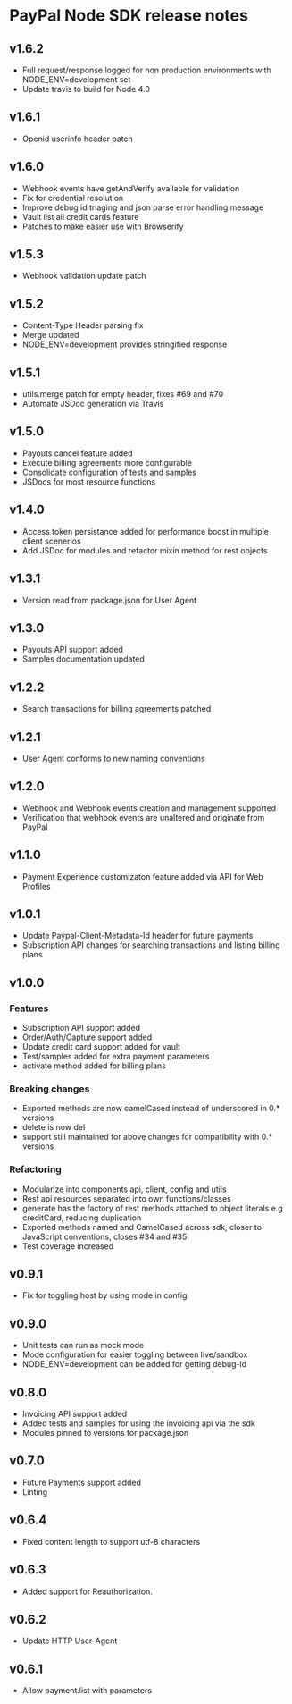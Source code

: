 PayPal Node SDK release notes
============================

v1.6.2
----
* Full request/response logged for non production environments with NODE_ENV=development set
* Update travis to build for Node 4.0

v1.6.1
----
* Openid userinfo header patch

v1.6.0
----
* Webhook events have getAndVerify available for validation
* Fix for credential resolution
* Improve debug id triaging and json parse error handling message
* Vault list all credit cards feature
* Patches to make easier use with Browserify

v1.5.3
----
* Webhook validation update patch

v1.5.2
----
* Content-Type Header parsing fix
* Merge updated
* NODE_ENV=development provides stringified response

v1.5.1
----
* utils.merge patch for empty header, fixes #69 and #70
* Automate JSDoc generation via Travis

v1.5.0
----
* Payouts cancel feature added
* Execute billing agreements more configurable
* Consolidate configuration of tests and samples
* JSDocs for most resource functions

v1.4.0
----
* Access token persistance added for performance boost in multiple client scenerios
* Add JSDoc for modules and refactor mixin method for rest objects

v1.3.1
----
* Version read from package.json for User Agent

v1.3.0
----
* Payouts API support added
* Samples documentation updated

v1.2.2
----
* Search transactions for billing agreements patched

v1.2.1
----
* User Agent conforms to new naming conventions

v1.2.0
----
* Webhook and Webhook events creation and management supported
* Verification that webhook events are unaltered and originate from PayPal

v1.1.0
----
* Payment Experience customizaton feature added via API for Web Profiles

v1.0.1
----
* Update Paypal-Client-Metadata-Id header for future payments
* Subscription API changes for searching transactions and listing billing plans

v1.0.0
----
### Features
* Subscription API support added
* Order/Auth/Capture support added
* Update credit card support added for vault
* Test/samples added for extra payment parameters
* activate method added for billing plans

### Breaking changes
* Exported methods are now camelCased instead of underscored in 0.* versions
* delete is now del
* support still maintained for above changes for compatibility with 0.* versions

### Refactoring
* Modularize into components api, client, config and utils
* Rest api resources separated into own functions/classes
* generate has the factory of rest methods attached to object literals e.g creditCard, reducing duplication
* Exported methods named and CamelCased across sdk, closer to JavaScript conventions, closes #34 and #35
* Test coverage increased

v0.9.1
----
* Fix for toggling host by using mode in config

v0.9.0
----
* Unit tests can run as mock mode
* Mode configuration for easier toggling between live/sandbox
* NODE_ENV=development can be added for getting debug-id

v0.8.0
-----
* Invoicing API support added 
* Added tests and samples for using the invoicing api via the sdk
* Modules pinned to versions for package.json

v0.7.0
-----
* Future Payments support added
* Linting

v0.6.4
-----
* Fixed content length to support utf-8 characters

v0.6.3
-----
* Added support for Reauthorization.

v0.6.2
-----
* Update HTTP User-Agent

v0.6.1
-----
* Allow payment.list with parameters
